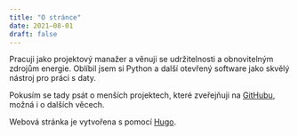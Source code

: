 ```yaml
---
title: "O stránce"
date: 2021–08-01
draft: false
---
```


Pracuji jako projektový manažer a věnuji se udržitelnosti a obnovitelným zdrojům energie. Oblíbil jsem si Python a další otevřený software jako skvělý nástroj pro práci s daty.

Pokusím se tady psát o menších projektech, které zveřejňuji na [GitHubu](https://www.github.com/jandolezal), možná i o dalších věcech.

Webová stránka je vytvořena s pomocí [Hugo](https://gohugo.io/).

